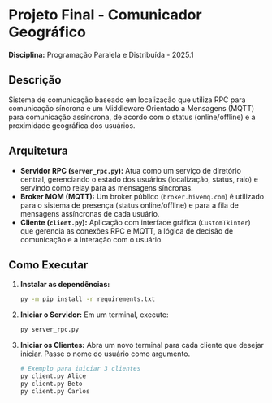 # Projeto Final - Comunicador Geográfico

**Disciplina:** Programação Paralela e Distribuída - 2025.1

## Descrição
Sistema de comunicação baseado em localização que utiliza RPC para comunicação síncrona e um Middleware Orientado a Mensagens (MQTT) para comunicação assíncrona, de acordo com o status (online/offline) e a proximidade geográfica dos usuários.

## Arquitetura
- **Servidor RPC (`server_rpc.py`):** Atua como um serviço de diretório central, gerenciando o estado dos usuários (localização, status, raio) e servindo como relay para as mensagens síncronas.
- **Broker MOM (MQTT):** Um broker público (`broker.hivemq.com`) é utilizado para o sistema de presença (status online/offline) e para a fila de mensagens assíncronas de cada usuário.
- **Cliente (`client.py`):** Aplicação com interface gráfica (`CustomTkinter`) que gerencia as conexões RPC e MQTT, a lógica de decisão de comunicação e a interação com o usuário.

## Como Executar

1.  **Instalar as dependências:**
    ```bash
    py -m pip install -r requirements.txt
    ```

2.  **Iniciar o Servidor:**
    Em um terminal, execute:
    ```bash
    py server_rpc.py
    ```

3.  **Iniciar os Clientes:**
    Abra um novo terminal para cada cliente que desejar iniciar. Passe o nome do usuário como argumento.
    ```bash
    # Exemplo para iniciar 3 clientes
    py client.py Alice
    py client.py Beto
    py client.py Carlos
    ```